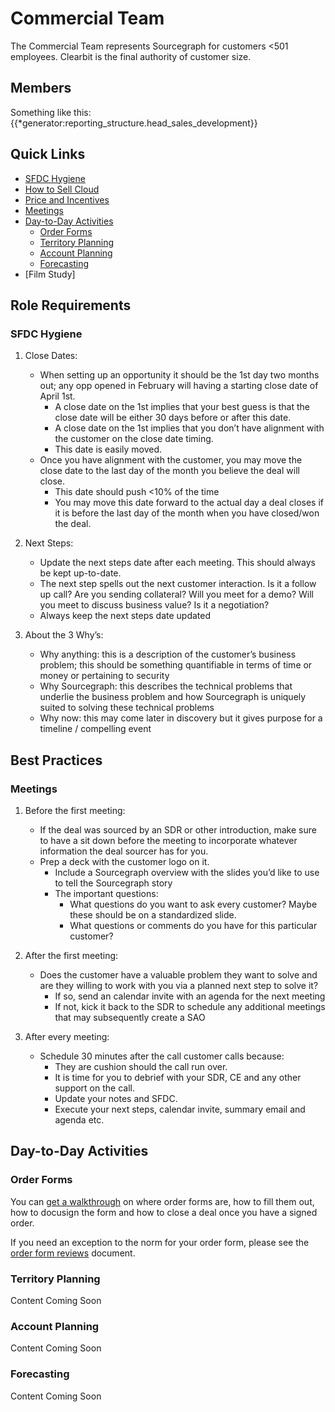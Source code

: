 # Commercial Team

The Commercial Team represents Sourcegraph for customers <501 employees. Clearbit is the final authority of customer size.

## Members

Something like this: {{*generator:reporting_structure.head_sales_development}}

## Quick Links

- [SFDC Hygiene](#sfdc-hygiene)
- [How to Sell Cloud](sellcloud.md)
- [Price and Incentives](https://docs.google.com/document/d/1-IcQrLOUp_XPUPHB9n-IX7MOKJf_dJOJelMc9lDSb-c/edit?usp=sharing)
- [Meetings](#meetings)
- [Day-to-Day Activities](#day-to-day-activities)
  - [Order Forms](#order-forms)
  - [Territory Planning](#territory-planning)
  - [Account Planning](#account-planning)
  - [Forecasting](#forecasting)
- [Film Study]

## Role Requirements

### SFDC Hygiene

1. Close Dates:

   - When setting up an opportunity it should be the 1st day two months out; any opp opened in February will having a starting close date of April 1st.
     - A close date on the 1st implies that your best guess is that the close date will be either 30 days before or after this date.
     - A close date on the 1st implies that you don’t have alignment with the customer on the close date timing.
     - This date is easily moved.
   - Once you have alignment with the customer, you may move the close date to the last day of the month you believe the deal will close.
     - This date should push <10% of the time
     - You may move this date forward to the actual day a deal closes if it is before the last day of the month when you have closed/won the deal.

2. Next Steps:

   - Update the next steps date after each meeting. This should always be kept up-to-date.
   - The next step spells out the next customer interaction. Is it a follow up call? Are you sending collateral? Will you meet for a demo? Will you meet to discuss business value? Is it a negotiation?
   - Always keep the next steps date updated

3. About the 3 Why’s:
   - Why anything: this is a description of the customer’s business problem; this should be something quantifiable in terms of time or money or pertaining to security
   - Why Sourcegraph: this describes the technical problems that underlie the business problem and how Sourcegraph is uniquely suited to solving these technical problems
   - Why now: this may come later in discovery but it gives purpose for a timeline / compelling event

## Best Practices

### Meetings

1. Before the first meeting:

   - If the deal was sourced by an SDR or other introduction, make sure to have a sit down before the meeting to incorporate whatever information the deal sourcer has for you.
   - Prep a deck with the customer logo on it.
     - Include a Sourcegraph overview with the slides you’d like to use to tell the Sourcegraph story
     - The important questions:
       - What questions do you want to ask every customer? Maybe these should be on a standardized slide.
       - What questions or comments do you have for this particular customer?

2. After the first meeting:

   - Does the customer have a valuable problem they want to solve and are they willing to work with you via a planned next step to solve it?
     - If so, send an calendar invite with an agenda for the next meeting
     - If not, kick it back to the SDR to schedule any additional meetings that may subsequently create a SAO

3. After every meeting:
   - Schedule 30 minutes after the call customer calls because:
     - They are cushion should the call run over.
     - It is time for you to debrief with your SDR, CE and any other support on the call.
     - Update your notes and SFDC.
     - Execute your next steps, calendar invite, summary email and agenda etc.

## Day-to-Day Activities

### Order Forms

You can [get a walkthrough](https://drive.google.com/file/d/17_bjpKrCp6y-KTby2fAgfP1bWT3IimI3/view) on where order forms are, how to fill them out, how to docusign the form and how to close a deal once you have a signed order.

If you need an exception to the norm for your order form, please see the [order form reviews](https://docs.google.com/document/d/1xOFBtx3Me592fEVAp6SPDCosGtp--0fdVsaHPFx3SCs/edit?usp=sharing) document.

### Territory Planning

Content Coming Soon

### Account Planning

Content Coming Soon

### Forecasting

Content Coming Soon
